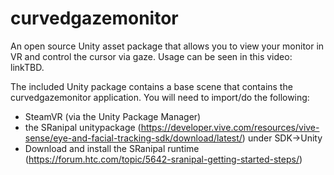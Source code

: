 # curvedgazemonitor
An open source Unity asset package that allows you to view your monitor in VR and control the cursor via gaze. Usage can be seen in this video: linkTBD.

The included Unity package contains a base scene that contains the curvedgazemonitor application. You will need to import/do the following:

- SteamVR (via the Unity Package Manager)
- the SRanipal unitypackage (https://developer.vive.com/resources/vive-sense/eye-and-facial-tracking-sdk/download/latest/) under SDK->Unity
- Download and install the SRanipal runtime (https://forum.htc.com/topic/5642-sranipal-getting-started-steps/)
